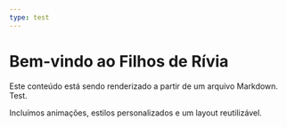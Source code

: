 ```yaml
---
type: test
---
```


# Bem-vindo ao Filhos de Rívia

Este conteúdo está sendo renderizado a partir de um arquivo Markdown. Test.

Incluímos animações, estilos personalizados e um layout reutilizável.
